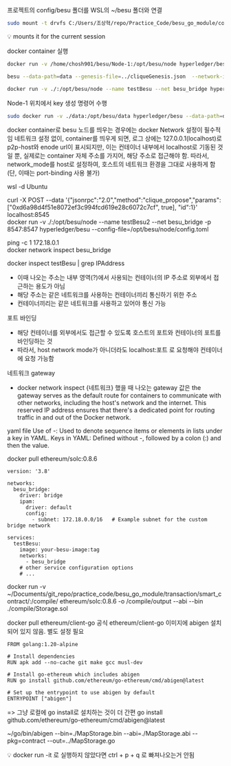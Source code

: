 

프로젝트의 config/besu 폴더를 WSL의 ~/besu 폴더와 연결

```sh
sudo mount -t drvfs C:/Users/조상혁/repo/Practice_Code/besu_go_module/config/besu ~/besu
```
:bulb: mounts it for the current session



docker container 실행
```sh
docker run -v /home/chosh901/besu/Node-1:/opt/besu/node hyperledger/besu --config-file=/opt/besu/node/config.toml
```
```sh
besu --data-path=data --genesis-file=../cliqueGenesis.json  --network-id 123 --p2p-port=30304 --rpc-http-enabled --rpc-http-api=ETH,NET,CLIQUE --host-allowlist="*" --rpc-http-cors-origins="all" --rpc-http-port=8546
```
```sh
docker run -v ./:/opt/besu/node --name testBesu --net besu_bridge hyperledger/besu --config-file=/opt/besu/node/config.toml
```


Node-1 위치에서 key 생성 명령어 수행
```sh
sudo docker run -v ./data:/opt/besu/data hyperledger/besu --data-path=data public-key export-address --to=data/node1Address
```

docker container로 besu 노드를 띄우는 경우에는 docker Network 설정이 필수적임
네트워크 설정 없이, container를 띄우게 되면, 로그 상에는 127.0.0.1(localhost)로 p2p-host와 enode url이 표시되지만, 이는 컨테이너 내부에서 localhost로 기동된 것일 뿐, 실제로는 container 자체 주소를 가지어, 해당 주소로 접근해야 함.
따라서, network_mode를 host로 설정하여, 호스트의 네트워크 환경을 그대로 사용하게 함
(단, 이때는 port-binding 사용 불가)



wsl -d Ubuntu

curl -X POST --data '{"jsonrpc":"2.0","method":"clique_propose","params":["0xd6a98d4f51e8072ef3c994fcd619e28c6072c7cf", true], "id":1}' localhost:8545   
docker run -v ./:/opt/besu/node --name testBesu2 --net besu_bridge -p 8547:8547 hyperledger/besu --config-file=/opt/besu/node/config.toml                


ping -c 1 172.18.0.1  
docker network inspect besu_bridge                                                                                                                

docker inspect testBesu | grep IPAddress                                                                                                          
- 이때 나오는 주소는 내부 영역(?)에서 사용되는 컨테이너의 IP 주소로 외부에서 접근하는 용도가 아님
- 해당 주소는 같은 네트워크를 사용하는 컨테이너끼리 통신하기 위한 주소
- 컨테이너끼리는 같은 네트워크를 사용하고 있어야 통신 가능

포트 바인딩
- 해당 컨테이너를 외부에서도 접근할 수 있도록 호스트의 포트와 컨테이너의 포트를 바인딩하는 것
- 따라서, host network mode가 아니더라도 localhost:포트 로 요청해야 컨테이너에 요청 가능함

네트워크 gateway
- docker network inspect {네트워크} 했을 때 나오는 gateway 값은 the gateway serves as the default route for containers to communicate with other networks, including the host's network and the internet. This reserved IP address ensures that there's a dedicated point for routing traffic in and out of the Docker network.

yaml file
Use of -: Used to denote sequence items or elements in lists under a key in YAML.
Keys in YAML: Defined without -, followed by a colon (:) and then the value.



docker pull ethereum/solc:0.8.6

```
version: '3.8'

networks:
  besu_bridge:
    driver: bridge
    ipam:
      driver: default
      config:
        - subnet: 172.18.0.0/16   # Example subnet for the custom bridge network

services:
  testBesu:
    image: your-besu-image:tag
    networks:
      - besu_bridge
    # other service configuration options
    # ...
```



docker run -v ~/Documents/git_repo/practice_code/besu_go_module/transaction/smart_contract/:/compile/ ethereum/solc:0.8.6 -o /compile/output --abi --bin ./compile/Storage.sol

docker pull ethereum/client-go
공식 ethereum/client-go 이미지에 abigen 설치되어 있지 않음. 별도 설정 필요
```
FROM golang:1.20-alpine

# Install dependencies
RUN apk add --no-cache git make gcc musl-dev

# Install go-ethereum which includes abigen
RUN go install github.com/ethereum/go-ethereum/cmd/abigen@latest

# Set up the entrypoint to use abigen by default
ENTRYPOINT ["abigen"]
```
=> 그냥 로컬에 go install로 설치하는 것이 더 간편
go install github.com/ethereum/go-ethereum/cmd/abigen@latest

~/go/bin/abigen --bin=./MapStorage.bin --abi=./MapStorage.abi --pkg=contract --out=../MapStorage.go


:bulb: docker run -it  로 실행하지 않았다면 ctrl + p + q 로 빠져나오는거 안됨